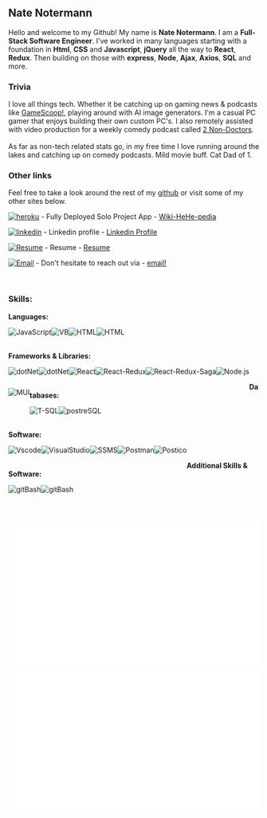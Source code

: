 ## Nate Notermann


Hello and welcome to my Github! My name is **Nate Notermann**. I am a **Full-Stack Software Engineer**. I've worked in many languages starting with a foundation in **Html**, **CSS** and **Javascript**, **jQuery** all the way to **React**, **Redux**. Then building on those with **express**, **Node**, **Ajax**, **Axios**, **SQL** and more. 
<br/>

 ### Trivia
I love all things tech. Whether it be catching up on gaming news & podcasts like [GameScoop!](https://www.youtube.com/watch?v=E-HuWmdVVng&list=PL99PCYdTX-vc_2yb9cnTYyqgiO5ujqp2R&ab_channel=IGNGames), playing around with AI image generators. I'm a casual PC gamer that enjoys building their own custom PC's. I also remotely assisted with video production for a weekly comedy podcast called [2 Non-Doctors](https://www.instagram.com/2nondrs/?hl=en).
  <br>
  <br>
  As far as non-tech related stats go, in my free time I love running around the lakes and catching up on comedy podcasts. Mild movie buff. Cat Dad of 1. 


 ### Other links
 Feel free to take a look around the rest of my [github](https://github.com/NateNotermann?tab=repositories)
 or visit some of my other sites below.
<!-- heroku app App link-->
<a href='https://wiki-hehe-pedia2-c36340d55df4.herokuapp.com/#/home'><img alt="heroku" src="https://upload.wikimedia.org/wikipedia/commons/thumb/e/ec/Heroku_logo.svg/2560px-Heroku_logo.svg.png" height='18px'/></a> - Fully Deployed Solo Project App - [Wiki-HeHe-pedia](https://wiki-hehe-pedia2-c36340d55df4.herokuapp.com/#/home)

<!-- Linkdin Link -->
<a href='https://www.linkedin.com/in/nate-notermann/'><img alt="linkedin" src="https://upload.wikimedia.org/wikipedia/commons/0/01/LinkedIn_Logo.svg" height='18px'/></a> - Linkedin profile - [Linkedin Profile](https://www.linkedin.com/in/nate-notermann/)
<!-- Resume Link -->
<a href='https://docs.google.com/document/d/1AFwkaIAh_q_hZW1El2RY0tds35-Sx-Gi3TkMtMaZYnc/edit?usp=sharing'><img alt="Resume" src="https://upload.wikimedia.org/wikipedia/commons/thumb/6/66/Google_Docs_2020_Logo.svg/800px-Google_Docs_2020_Logo.svg.png" height='18px'/></a> - Resume - [Resume](https://docs.google.com/document/d/1AFwkaIAh_q_hZW1El2RY0tds35-Sx-Gi3TkMtMaZYnc/edit)
<!-- Email Link -->
<a href = "mailto: nate.notermann@gmail.com"><img alt="Email" src="https://1000logos.net/wp-content/uploads/2018/05/Gmail-Logo-2013.png" height='18px'/></a> - Don't hesitate to reach out via -  <a href = "mailto: nate.notermann@gmail.com">email!</a>



<br>

### Skills:

**Languages:**
<!-- javascript --><a href="https://www.javascript.com/" target="_blank"> <img align="left" alt="JavaScript" height ="42px"  src="https://upload.wikimedia.org/wikipedia/commons/9/99/Unofficial_JavaScript_logo_2.svg"> </a>

<!-- Visual Basic -->
<a href="https://learn.microsoft.com/en-us/dotnet/visual-basic/" target="_blank"> <img align="left" alt="VB" height ="42px" src="https://upload.wikimedia.org/wikipedia/commons/thumb/4/40/VB.NET_Logo.svg/120px-VB.NET_Logo.svg.png"></a>

<!-- HTML -->
<a href="https://html.com/about/" target="_blank"> <img align="left" alt="HTML" height ="42px"  src="https://upload.wikimedia.org/wikipedia/commons/thumb/6/61/HTML5_logo_and_wordmark.svg/1024px-HTML5_logo_and_wordmark.svg.png"> </a>

<!-- CSS -->
<a href="https://en.wikipedia.org/wiki/CSS" target="_blank"> <img align="left" alt="HTML" height ="42px"  
src="https://upload.wikimedia.org/wikipedia/commons/thumb/d/d5/CSS3_logo_and_wordmark.svg/1024px-CSS3_logo_and_wordmark.svg.png"> </a>
<br><br>

**Frameworks & Libraries:**
<!-- .NET -->
<a href="https://dotnet.microsoft.com/en-us/learn/dotnet/what-is-dotnet" target="_blank"> <img align="left" alt="dotNet" height ="42px" src="https://upload.wikimedia.org/wikipedia/commons/thumb/7/7d/Microsoft_.NET_logo.svg/150px-Microsoft_.NET_logo.svg.png"></a>

<!-- ASP.NET -->
<a href="https://dotnet.microsoft.com/en-us/apps/aspnet" target="_blank"> <img align="left" alt="dotNet" height ="42px" src="https://logodix.com/logo/943216.png"></a>

<!-- react.js -->
<a href="https://reactjs.org/" target="_blank"> <img align="left" alt="React" height ="42px" 
src="https://upload.wikimedia.org/wikipedia/commons/a/a7/React-icon.svg"></a>

<!-- redux -->
<a href="https://react-redux.js.org/" target="_blank"> <img align="left" alt="React-Redux" height ="42px" src="https://d33wubrfki0l68.cloudfront.net/0834d0215db51e91525a25acf97433051f280f2f/c30f5/img/redux.svg"></a>

<!-- saga -->
<a href="https://redux-saga.js.org/" target="_blank"> <img align="left" alt="React-Redux-Saga" height ="42px" src="https://redux-saga.js.org//img/Redux-Saga-Logo-Portrait.png"></a>

<!-- node.js -->
<a href="https://nodejs.org" target="_blank"><img align="left" alt="Node.js" height ="42px" src="https://upload.wikimedia.org/wikipedia/commons/d/d9/Node.js_logo.svg"></a>

<!-- Material UI -->
<a href="https://mui.com/" target="_blank"> <img src="https://img.icons8.com/color/480/material-ui.png" align="left" alt="MUI" height='42px'/> </a>
<br><be>

**Databases:**
<!-- T-SQL -->
<a href="https://learn.microsoft.com/en-us/sql/t-sql/language-reference?view=sql-server-ver16" target="_blank"> <img src="https://res.cloudinary.com/hevo/image/upload/c_scale,w_448,h_250/f_auto,q_auto/v1686060391/hevo-learn-1/tsql_logo.png?_i=AA" align="left" alt="T-SQL" height='42px'/> </a>

<!-- PostreSQL -->
<a href="https://www.postgresql.org/" target="_blank"> <img 
src="https://upload.wikimedia.org/wikipedia/commons/thumb/2/29/Postgresql_elephant.svg/1080px-Postgresql_elephant.svg.png?20080116191800" align="left" alt="postreSQL" height='42px'/> </a>
<br><br>

**Software:**
<!-- VSCode -->
<a href="https://code.visualstudio.com/" target="_blank"> <img src="https://upload.wikimedia.org/wikipedia/commons/9/9a/Visual_Studio_Code_1.35_icon.svg" align="left" alt="Vscode" height='42px'/> </a>

<!-- VISUAL STUDIO -->
<a href="https://visualstudio.microsoft.com/" target="_blank"> <img align="left" alt="VisualStudio" height ="42px" src="https://upload.wikimedia.org/wikipedia/commons/thumb/2/2c/Visual_Studio_Icon_2022.svg/193px-Visual_Studio_Icon_2022.svg.png"></a>

<!-- SSMS --> 
<a href="https://learn.microsoft.com/en-us/sql/ssms/sql-server-management-studio-ssms?view=sql-server-ver16" target="_blank"> <img align="left" alt="SSMS" height ="42px"                                                                                                                             src="https://banner2.cleanpng.com/20180614/sg/kisspng-microsoft-sql-server-sql-server-management-studio-transactional-analysis-5b2207401c5992.0038138215289567361161.jpg"></a>

<!-- postman -->
<a href="https://www.postman.com/" target="_blank"><img align="left" alt="Postman" height ="42px"
src="https://voyager.postman.com/logo/postman-logo-icon-orange.svg"></a>

<!-- postico -->
<a href="https://eggerapps.at/postico/" target="_blank"> <img src="https://images.g2crowd.com/uploads/product/image/large_detail/large_detail_9527e481fa86aee7aef5c962698d78ee/postico.png" align="left" alt="Postico" height='42px'/> </a>
<br><be>

**Additional Skills & Software:**

<!-- Git bash -->
<a href="https://git-scm.com/downloads" target="_blank"> <img 
src="https://git-scm.com/images/logos/downloads/Git-Icon-1788C.svg" align="left" alt="gitBash" height='42px'/> </a>

<!-- Adobe CC -->
<a href="https://www.adobe.com/creativecloud.html" target="_blank"> <img 
src="https://upload.wikimedia.org/wikipedia/commons/thumb/4/4c/Adobe_Creative_Cloud_rainbow_icon.svg/1280px-Adobe_Creative_Cloud_rainbow_icon.svg.png" align="left" alt="gitBash" height='42px'/> </a>




<br>
<br>
<br>

![Stats Overview](https://raw.githubusercontent.com/NateNotermann/github-stats-transparent/afc1a13a92e70179c22fd15de262e079fd649f49/generated/overview.svg)
![Most Used Languages](https://raw.githubusercontent.com/NateNotermann/github-stats-transparent/afc1a13a92e70179c22fd15de262e079fd649f49/generated/languages.svg)
